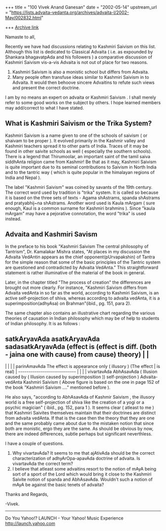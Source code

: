 +++
title = "100 Vivek Anand Ganesan"
date = "2002-05-14"
upstream_url = "https://lists.advaita-vedanta.org/archives/advaita-l/2002-May/002832.html"

+++
[Archive link](https://lists.advaita-vedanta.org/archives/advaita-l/2002-May/002832.html)

Namaste to all,

  Recently we have had discussions relating to Kashmiri
Saivism on this list. Although this list is dedicated to
Classical Advaita ( i.e. as expounded by Shankara
bhagavatpAda and his followers ) a comparative discussion
of Kashmiri Saivism vis-a-vis Advaita is not out of place
for two reasons.

1) Kashmiri Saivism is also a monistic school but differs
   from Advaita.
2) Many people often transfuse ideas similar to Kashmiri
   Saivism in to Advaita. It would then behoove sincere
   Advaitins to refute such views and present the correct
   doctrine.

  I am by no means an expert on advaita or Kashmiri Saivism
. I shall merely refer to some good works on the subject
by others. I hope learned members may add/correct to what
I have stated.

What is Kashmiri Saivism or the Trika System?
---------------------------------------------
  Kashmiri Saivism is a name given to one of the schools of
saivism ( or shaivam to be proper ). It evolved primarily
in the Kashmir valley and Kashmiri teachers spread it to
other parts of India. Traces of it may be found in other
saivite schools as well ( especially the southern schools).
There is a legend that Thirumoolar, an important saint of
the tamil saiva siddhAnta religion came from Kashmir! Be
that as it may, Kashmiri Saivism is quite important due to
its seminal contributions to Saivism in North India and to
the tantric way ( which is quite popular in the himalayan
regions of India and Nepal ).

 The label "Kashmiri Saivism" was coined by savants of the
19th century. The correct word used by tradition is "trika"
system. It is called so because it is based on the three
sets of texts - Agama shAstrams, spanda shAstrams and
pratyabhij~na shAstrams. Another word used is Kaula mArgam
( sure enough, Kaul is a common surname for Kashmiri
  brahmins ).  Since "kaula mArgam" may have a pejorative
connotation, the word "trika" is used instead.

Advaita and Kashmiri Savism
---------------------------
  In the preface to his book "Kashmiri Saivism The central
philosophy of Tantrism", Dr. Kamalakar Mishra states,
"At places in my discussion the Advaita VedAntin appears as
the chief opponent(pUrvapakshin) of Tantra for the simple
reason that some of the basic principles of the Tantric
system are questioned and contradicted by Advaita VedAnta."
This straightforward statement is rather illuminative of
the material of the book in general.

  Later, in the chapter titled "The process of creation"
the differences are brought out more clearly. For
instance, "Kashmiri Saivism differs from Advaita vedAnta in
so far as the world, according to Kashmiri Saivism, is an
active self-projection of shiva, whereas according to
advaita vedAnta, it is a superimposition(adhyAsa) on
Brahman"(ibid., pg. 151, para 2).

  The same chapter also contains an illustrative chart
regarding the various theories of causation in Indian
philosophy which may be of help to students of Indian
philosophy. It is as follows :

satkAryavAda            asatkAryavAda      sadasatkAryavAda
(effect is              (effect is diff.   (both - jaina
 one with cause)         from cause)        theory)
     |
     |
 -------------------
 |                 |
 |                 |
parinAmavAda     The effect is appearance only ( illusory )
(The effect                  |
 is real)                    |
                 -----------------------------
                 |                           |
                 |                           |
              vivartavAda                AbhAsavAda
             ( Illusion caused by      ( Illusion caused by
               superimposition ))         self-projection )
             Advaita-vedAnta             Kashmiri Saivism
( Above figure is based on the one in page 152 of the
  book "Kashmiri Saivism ...." mentioned before ).

  He also says, "according to AbhAsavAda of Kashmir Saivism
, the illusory world is a free self-projection of shiva
like the creation of a yogi or a psychic magician" ( ibid.,
pg. 152, para 1 ).  It seems clear ( atleast to me ) that
Kashmiri Saivites themselves maintain that their doctrines
are distinct from advaita vedAnta. If that is the case then
the theory that they are one and the same probably came
about due to the mistaken notion that since both are
monistic, ergo they are the same.  As should be obvious by
now, there are indeed differences, subtle perhaps but
significant neverthless.

I have a couple of questions.
1) Why vivartavAda? It seems to me that ajAtivAda should be
   the correct characterization of adhyArOpa-apavAda
   doctrine of advaita. Is vivartavAda the correct term?
2) I believe that atleast some advaitins resort to the
   notion of mAyA being sort of a sport of the Lord which
   would bring it close to the Kashmiri Saivite notion of
   spanda and AbhAsavAda. Wouldn't such a notion of mAyA be
   against the basic tenets of advaita?

Thanks and Regards,

-Vivek.

__________________________________________________
Do You Yahoo!?
LAUNCH - Your Yahoo! Music Experience
http://launch.yahoo.com

